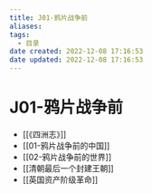 ```yaml
---
title: J01-鸦片战争前
aliases:
tags:
  - 目录
date created: 2022-12-08 17:16:53
date updated: 2022-12-08 17:16:53
---
```


# J01-鸦片战争前

- [[《四洲志》]]
- [[01-鸦片战争前的中国]]
- [[02-鸦片战争前的世界]]
- [[清朝最后一个封建王朝]]
- [[英国资产阶级革命]]
